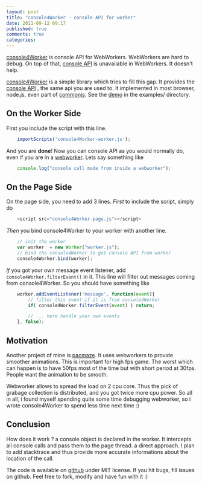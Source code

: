 ```yaml
---
layout: post
title: "console4Worker - console API for worker"
date: 2011-09-12 09:17
published: true
comments: true
categories: 
---
```


[console4Worker](https://github.com/jeromeetienne/console4Worker) is console API for WebWorkers.
WebWorkers are hard to debug. On top of that, [console API](http://getfirebug.com/wiki/index.php/Console_API)
is unavailable
in WebWorkers. It doesn't help.

[console4Worker](https://github.com/jeromeetienne/console4Worker)
is a simple library which tries to fill this gap.
It provides the [console API](http://getfirebug.com/wiki/index.php/Console_API)
, the same api you are used to.
It implemented in most browser, node.js, even part of 
[commonjs](http://wiki.commonjs.org/wiki/Console).
See the [demo](https://github.com/jeromeetienne/console4Worker/blob/master/examples/index.html)
in the examples/ directory. 

## On the Worker Side

First you include the script with this line.

```javascript
    importScripts('console4Worker-worker.js');
```

And you are **done**! Now you can console API as you would normally do, even if you are in a
[webworker](http://www.whatwg.org/specs/web-apps/current-work/complete/workers.html).
Lets say something like

```javascript
    console.log("console call made from inside a webworker");
```

<!-- more -->

## On the Page Side

On the page side, you need to add 3 lines.
*First* to include the script, simply do

```javascript
    <script src="console4Worker-page.js"></script>
```

*Then* you bind console4Worker to your worker with another line.

```javascript
    // init the worker
    var worker	= new Worker("worker.js");
    // bind the console4Worker to get console API from worker
    console4Worker.bind(worker);  
```

*If* you got your own message event listener, add ```console4Worker.filterEvent()``` in it.
This line will filter out messages coming from console4Worker.
So you should have something like

```javascript
    worker.addEventListener('message', function(event){
        // filter this event if it is from console4Worker
        if( console4Worker.filterEvent(event) )	return;

        // ... here handle your own events
    }, false);
```

## Motivation

Another project of mine is [pacmaze](http://pacmaze.com).
It uses webworkers to provide smoother animations.
This is important for high fps game.
The worst which can happen is to have 50fps most of the time
but with short period at 30fps.
People want the animation to be smooth.

Webworker allows to spread the load on 2 cpu core.
Thus the pick of grabage collection is distributed, and you got twice more
cpu power. So all in all, i found myself spending quite some time debugging webworker, so i
wrote console4Worker to spend less time next time :)

## Conclusion

How does it work ? a console object is declared in the worker. It intercepts
all console calls and pass them to the page thread. a direct approach.
I plan to add stacktrace and thus provide more accurate informations about the
location of the call.

The code is available on [github](https://github.com/jeromeetienne/console4Worker)
under MIT license.
If you hit bugs, fill issues on github. Feel free to fork, modify and have fun with it :)






